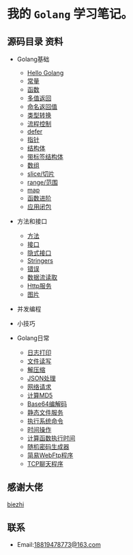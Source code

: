 # 我的 `Golang` 学习笔记。

## 源码目录 资料

- Golang基础
    + [Hello Golang](/basic/Go_hello.go)
    + [常量](/basic/Go_const.go)
    + [函数](/basic/Go_function.go)
    + [多值返回](/basic/Go_multiple-result.go)
    + [命名返回值](/basic/Go_named-results.go)
    + [类型转换](/basic/Go_type-convert.go)
    + [流程控制](/basic/Go_loop.go)
    + [defer](/basic/Go_defer.go)
    + [指针](/basic/Go_pointers.go)
    + [结构体](/basic/Go_struts.go)
    + [带标签结构体](/basic/Go_struct_tag.go)
    + [数组](/basic/Go_array.go)
    + [slice/切片](/basic/Go_slice.go)
    + [range/范围](/basic/Go_range.go)
    + [map](/basic/Go_map.go)
    + [函数进阶](/basic/Go_func_pro.go)
    + [应用闭包](/basic/Go_function_return.go)

- 方法和接口
    + [方法](/advanced/Go_methods.go)
    + [接口](/advanced/Go_interface.go)
    + [隐式接口](/advanced/Go_interfaces-are-satisfied-implicitly.go)
    + [Stringers](/advanced/Go_stringers.go)
    + [错误](/advanced/Go_error.go)
    + [数据流读取](/advanced/Go_reader.go)
    + [Http服务](/advanced/Go_http.go)
    + [图片](/advanced/Go_image.go)
    
- 并发编程

- 小技巧
    

- Golang日常
    + [日志打印](/often/Go_log.go)
    + [文件读写](/often/Go_read-write.go)
    + [解压缩](/often/Go_zip.go)
    + [JSON处理](/often/Go_json.go)
    + [网络请求](/often/Go_request.go)
    + [计算MD5](/often/Go_md5.go)
    + [Base64编解码](/often/Go_base64.go)
    + [静态文件服务](/often/Go_static-server.go)
    + [执行系统命令](/often/Go_exec-cmd.go)
    + [时间操作](/often/Go_time.go)
    + [计算函数执行时间](/often/Go_fibonacci.go)
    + [随机密码生成器](/often/Go_random-pwd.go)
    + [简易WebFtp程序](/often/Go_web-ftp.go)
    + [TCP聊天程序](/chat/Go_tpc-chat.go)
    
## 感谢大佬
[biezhi](https://github.com/biezhi/go-examples)

## 联系

- Email:18819478773@163.com
